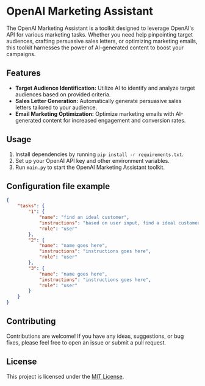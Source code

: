 # OpenAI Marketing Assistant

The OpenAI Marketing Assistant is a toolkit designed to leverage OpenAI's API for various marketing tasks. Whether you need help pinpointing target audiences, crafting persuasive sales letters, or optimizing marketing emails, this toolkit harnesses the power of AI-generated content to boost your campaigns.

## Features

- **Target Audience Identification:** Utilize AI to identify and analyze target audiences based on provided criteria.
- **Sales Letter Generation:** Automatically generate persuasive sales letters tailored to your audience.
- **Email Marketing Optimization:** Optimize marketing emails with AI-generated content for increased engagement and conversion rates.

## Usage

1. Install dependencies by running `pip install -r requirements.txt`.
2. Set up your OpenAI API key and other environment variables.
3. Run `main.py` to start the OpenAI Marketing Assistant toolkit.

## Configuration file example

```json
{
    "tasks": {
        "1": {
            "name": "find an ideal customer",
            "instructions": "based on user input, find a ideal customer for the user in niche market. (keep it short and simple)",
            "role": "user"
        },
        "2": {
            "name": "name goes here",
            "instructions": "instructions goes here",
            "role": "user"
        },
        "3": {
            "name": "name goes here",
            "instructions": "instructions goes here",
            "role": "user"
        }
    }
}
```
## Contributing

Contributions are welcome! If you have any ideas, suggestions, or bug fixes, please feel free to open an issue or submit a pull request.

## License

This project is licensed under the [MIT License](LICENSE).

